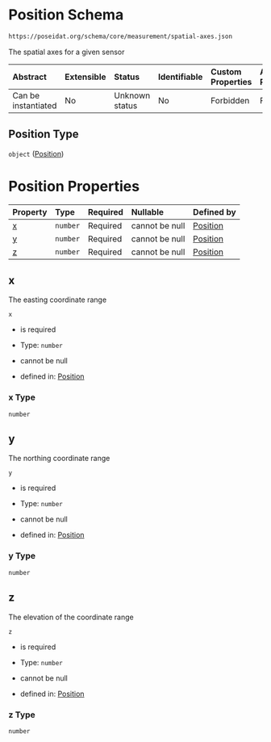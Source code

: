# Position Schema

```txt
https://poseidat.org/schema/core/measurement/spatial-axes.json
```

The spatial axes for a given sensor

| Abstract            | Extensible | Status         | Identifiable | Custom Properties | Additional Properties | Access Restrictions | Defined In                                                                             |
| :------------------ | :--------- | :------------- | :----------- | :---------------- | :-------------------- | :------------------ | :------------------------------------------------------------------------------------- |
| Can be instantiated | No         | Unknown status | No           | Forbidden         | Forbidden             | none                | [spatial-axes.json](schemas/core/measurement/spatial-axes.json "open original schema") |

## Position Type

`object` ([Position](spatial-axes.md))

# Position Properties

| Property | Type     | Required | Nullable       | Defined by                                                                                                              |
| :------- | :------- | :------- | :------------- | :---------------------------------------------------------------------------------------------------------------------- |
| [x](#x)  | `number` | Required | cannot be null | [Position](spatial-axes-properties-x.md "https://poseidat.org/schema/core/measurement/spatial-axes.json#/properties/x") |
| [y](#y)  | `number` | Required | cannot be null | [Position](spatial-axes-properties-y.md "https://poseidat.org/schema/core/measurement/spatial-axes.json#/properties/y") |
| [z](#z)  | `number` | Required | cannot be null | [Position](spatial-axes-properties-z.md "https://poseidat.org/schema/core/measurement/spatial-axes.json#/properties/z") |

## x

The easting coordinate range

`x`

*   is required

*   Type: `number`

*   cannot be null

*   defined in: [Position](spatial-axes-properties-x.md "https://poseidat.org/schema/core/measurement/spatial-axes.json#/properties/x")

### x Type

`number`

## y

The northing coordinate range

`y`

*   is required

*   Type: `number`

*   cannot be null

*   defined in: [Position](spatial-axes-properties-y.md "https://poseidat.org/schema/core/measurement/spatial-axes.json#/properties/y")

### y Type

`number`

## z

The elevation of the coordinate range

`z`

*   is required

*   Type: `number`

*   cannot be null

*   defined in: [Position](spatial-axes-properties-z.md "https://poseidat.org/schema/core/measurement/spatial-axes.json#/properties/z")

### z Type

`number`
